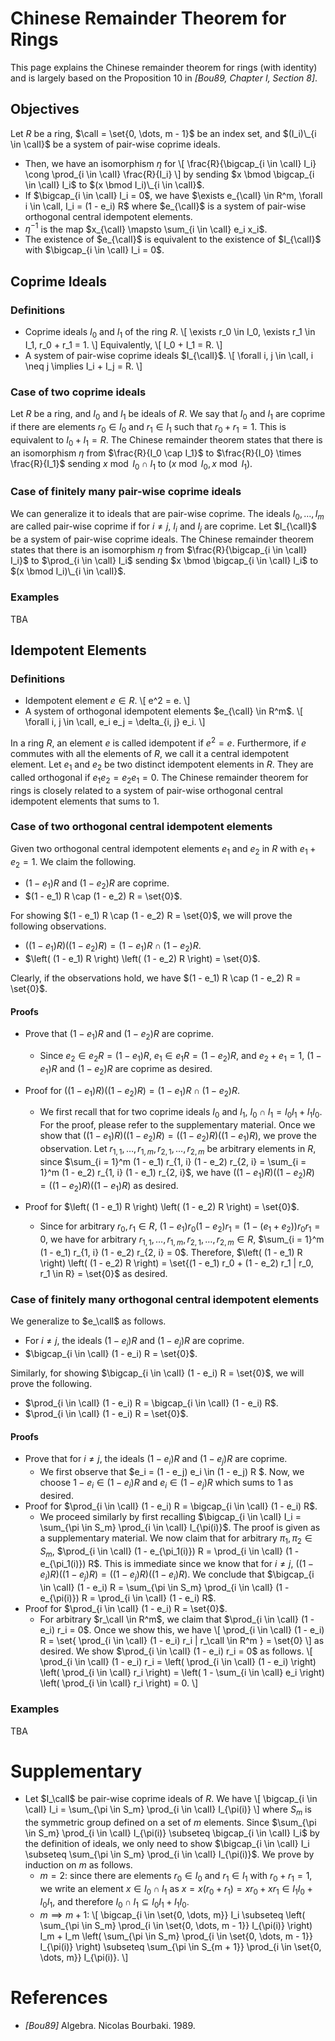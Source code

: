 
# Chinese Remainder Theorem for Rings

This page explains the Chinese remainder theorem for rings (with identity) and is largely based on the Proposition 10 in <cite>[Bou89, Chapter I, Section 8]</cite>.

## Objectives
Let $R$ be a ring, $\calI = \set{0, \dots, m - 1}$ be an index set, and $(I_i)\_{i \in \calI}$ be a system of pair-wise coprime ideals.
- Then, we have an isomorphism $\eta$ for
    \\[
    \frac{R}{\bigcap_{i \in \calI} I_i} \cong \prod_{i \in \calI} \frac{R}{I_i}
    \\]
    by sending $x \bmod \bigcap_{i \in \calI} I_i$ to $(x \bmod I_i)\_{i \in \calI}$.
- If $\bigcap_{i \in \calI} I_i = 0$, we have $\exists e_{\calI} \in R^m, \forall i \in \calI, I_i = (1 - e_i) R$ where
    $e_{\calI}$ is a system of pair-wise orthogonal central idempotent elements.
- $\eta^{-1}$ is the map $x_{\calI} \mapsto \sum_{i \in \calI} e_i x_i$.
- The existence of $e_{\calI}$ is equivalent to the existence of $I_{\calI}$ with $\bigcap_{i \in \calI} I_i = 0$.

## Coprime Ideals

### Definitions
- Coprime ideals $I_0$ and $I_1$ of the ring $R$.
    \\[
    \exists r_0 \in I_0, \exists r_1 \in I_1, r_0 + r_1 = 1.
    \\]
    Equivalently,
    \\[
    I_0 + I_1 = R.
    \\]
- A system of pair-wise coprime ideals $I_{\calI}$.
    \\[
    \forall i, j \in \calI, i \neq j \implies I_i + I_j = R.
    \\]

### Case of two coprime ideals

Let $R$ be a ring, and $I_0$ and $I_1$ be ideals of $R$.
We say that $I_0$ and $I_1$ are coprime if there are elements $r_0 \in I_0$ and $r_1 \in I_1$ such that $r_0 + r_1 = 1$.
This is equivalent to $I_0 + I_1 = R$.
The Chinese remainder theorem states that there is an isomorphism $\eta$ from $\frac{R}{I_0 \cap I_1}$ to $\frac{R}{I_0} \times \frac{R}{I_1}$ sending
$x \bmod I_0 \cap I_1$ to $(x \bmod I_0, x \bmod I_1)$.

### Case of finitely many pair-wise coprime ideals

We can generalize it to ideals that are pair-wise coprime.
The ideals $I_0, \dots, I_m$ are called pair-wise coprime if for $i \neq j$, $I_i$ and $I_j$ are coprime.
Let $I_{\calI}$ be a system of pair-wise coprime ideals.
The Chinese remainder theorem states that there is an isomorphism $\eta$ from $\frac{R}{\bigcap_{i \in \calI} I_i}$ to $\prod_{i \in \calI} I_i$ sending
$x \bmod \bigcap_{i \in \calI} I_i$ to $(x \bmod I_i)\_{i \in \calI}$.

### Examples

TBA

## Idempotent Elements

### Definitions

- Idempotent element $e \in R$.
    \\[
    e^2 = e.
    \\]
- A system of orthogonal idempotent elements $e_{\calI} \in R^m$.
    \\[
    \forall i, j \in \calI, e_i e_j = \delta_{i, j} e_i.
    \\]

In a ring $R$, an element $e$ is called idempotent if $e^2 = e$.
Furthermore, if $e$ commutes with all the elements of $R$, we call it a central idempotent element.
Let $e_1$ and $e_2$ be two distinct idempotent elements in $R$.
They are called orthogonal if $e_1 e_2 = e_2 e_1 = 0$.
The Chinese remainder theorem for rings is closely related to a system of pair-wise orthogonal central idempotent elements that sums to $1$.

### Case of two orthogonal central idempotent elements

Given two orthogonal central idempotent elements $e_1$ and $e_2$ in $R$ with $e_1 + e_2 = 1$. We claim the following.
- $(1 - e_1) R$ and $(1 - e_2) R$ are coprime.
- $(1 - e_1) R \cap (1 - e_2) R = \set{0}$.

For showing $(1 - e_1) R \cap (1 - e_2) R = \set{0}$, we will prove the following observations.
- $\left( (1 - e_1) R \right) \left( (1 - e_2) R \right) =  (1 - e_1) R \cap (1 - e_2) R$.
- $\left( (1 - e_1) R \right) \left( (1 - e_2) R \right) = \set{0}$.

Clearly, if the observations hold, we have $(1 - e_1) R \cap (1 - e_2) R = \set{0}$.

#### Proofs

- Prove that $(1 - e_1) R$ and $(1 - e_2) R$ are coprime.
    - Since $e_2 \in e_2 R = (1 - e_1) R$, $e_1 \in e_1 R = (1 - e_2) R$, and $e_2 + e_1 = 1$,
    $(1 - e_1) R$ and $(1 - e_2) R$ are coprime as desired.

- Proof for $\left( (1 - e_1) R \right) \left( (1 - e_2) R \right) =  (1 - e_1) R \cap (1 - e_2) R$.
    - We first recall that for two coprime ideals $I_0$ and $I_1$, $I_0 \cap I_1 = I_0 I_1 + I_1 I_0$. 
    For the proof, please refer to the supplementary material.
    Once we show that $\left( (1 - e_1) R \right) \left( (1 - e_2) R \right) = \left( (1 - e_2) R \right) \left( (1 - e_1) R \right)$,
    we prove the observation.
    Let $r_{1, 1}, \dots, r_{1, m}, r_{2, 1}, \dots, r_{2, m}$ be arbitrary elements in $R$, 
    since $\sum_{i = 1}^m (1 - e_1) r_{1, i} (1 - e_2) r_{2, i} = \sum_{i = 1}^m (1 - e_2) r_{1, i} (1 - e_1) r_{2, i}$, 
    we have $\left( (1 - e_1) R \right) \left( (1 - e_2) R \right) = \left( (1 - e_2) R \right) \left( (1 - e_1) R \right)$ as desired. 

- Proof for $\left( (1 - e_1) R \right) \left( (1 - e_2) R \right) = \set{0}$.
    - Since for arbitrary $r_0, r_1 \in R$, $(1 - e_1) r_0 (1 - e_2) r_1 = (1 - (e_1 + e_2)) r_0 r_1 = 0$, we have for arbitrary $r_{1, 1}, \dots, r_{1, m}, r_{2, 1}, \dots, r_{2, m} \in R$, $\sum_{i = 1}^m (1 - e_1) r_{1, i} (1 - e_2) r_{2, i} = 0$.
    Therefore, $\left( (1 - e_1) R \right) \left( (1 - e_2) R \right) = \set{(1 - e_1) r_0 + (1 - e_2) r_1 | r_0, r_1 \in R} = \set{0}$ as desired.

### Case of finitely many orthogonal central idempotent elements

We generalize to $e_\calI$ as follows.
- For $i \neq j$, the ideals $(1 - e_i) R$ and $(1 - e_j) R$ are coprime.
- $\bigcap_{i \in \calI} (1 - e_i) R = \set{0}$.

Similarly, for showing $\bigcap_{i \in \calI} (1 - e_i) R = \set{0}$, we will prove the following.
- $\prod_{i \in \calI} (1 - e_i) R = \bigcap_{i \in \calI} (1 - e_i) R$.
- $\prod_{i \in \calI} (1 - e_i) R = \set{0}$.



#### Proofs

- Prove that for $i \neq j$, the ideals $(1 - e_i) R$ and $(1 - e_j) R$ are coprime.
    - We first observe that $e_i = (1 - e_j) e_i \in (1 - e_j) R $.
        Now, we choose $1 - e_i \in (1 - e_i) R$ and $e_i \in (1 - e_j) R$ which sums to $1$ as desired.
- Proof for $\prod_{i \in \calI} (1 - e_i) R = \bigcap_{i \in \calI} (1 - e_i) R$.
    - We proceed similarly by first recalling $\bigcap_{i \in \calI} I_i = \sum_{\pi \in S_m} \prod_{i \in \calI} I_{\pi(i)}$.
        The proof is given as a supplementary material.
        We now claim that for arbitrary $\pi_1, \pi_2 \in S_m$, $\prod_{i \in \calI} (1 - e_{\pi_1(i)}) R = \prod_{i \in \calI} (1 - e_{\pi_1(i)}) R$.
        This is immediate since we know that for $i \neq j$, $\left( (1 - e_i) R \right) \left( (1 - e_j) R \right) = \left( (1 - e_j) R \right) \left( (1 - e_i) R \right)$.
        We conclude that $\bigcap_{i \in \calI} (1 - e_i) R = \sum_{\pi \in S_m} \prod_{i \in \calI} (1 - e_{\pi(i)}) R = \prod_{i \in \calI} (1 - e_i) R$.
- Proof for $\prod_{i \in \calI} (1 - e_i) R = \set{0}$.
    - For arbitrary $r_\calI \in R^m$, we claim that $\prod_{i \in \calI} (1 - e_i) r_i = 0$.
        Once we show this, we have 
        \\[
        \prod_{i \in \calI} (1 - e_i) R = \set{ \prod_{i \in \calI} (1 - e_i) r_i | r_\calI \in R^m } = \set{0}
        \\]
        as desired.
        We show $\prod_{i \in \calI} (1 - e_i) r_i = 0$ as follows.
        \\[
        \prod_{i \in \calI} (1 - e_i) r_i = \left( \prod_{i \in \calI} (1 - e_i) \right) \left( \prod_{i \in \calI} r_i \right) = \left( 1 - \sum_{i \in \calI} e_i \right) \left( \prod_{i \in \calI} r_i \right) = 0.
        \\]

### Examples

TBA

# Supplementary

- Let $I_\calI$ be pair-wise coprime ideals of $R$. We have
    \\[
    \bigcap_{i \in \calI} I_i = \sum_{\pi \in S_m} \prod_{i \in \calI} I_{\pi(i)}
    \\]
    where $S_m$ is the symmetric group defined on a set of $m$ elements.
    Since $\sum_{\pi \in S_m} \prod_{i \in \calI} I_{\pi(i)} \subseteq \bigcap_{i \in \calI} I_i$ by the definition of ideals, we only need to show $\bigcap_{i \in \calI} I_i \subseteq \sum_{\pi \in S_m} \prod_{i \in \calI} I_{\pi(i)}$.
    We prove by induction on $m$ as follows.
    - $m = 2$: since there are elements $r_0 \in I_0$ and $r_1 \in I_1$ with $r_0 + r_1 = 1$, 
        we write an element $x \in I_0 \cap I_1$ as $x = x(r_0 + r_1) = x r_0 + x r_1 \in I_1 I_0 + I_0 I_1$, and therefore $I_0 \cap I_1 \subseteq I_0 I_1 + I_1 I_0$.
    - $m \implies m + 1$: 
    \\[
    \bigcap_{i \in \set{0, \dots, m}} I_i \subseteq \left( \sum_{\pi \in S_m} \prod_{i \in \set{0, \dots, m - 1}} I_{\pi(i)} \right) I_m + I_m \left( \sum_{\pi \in S_m} \prod_{i \in \set{0, \dots, m - 1}} I_{\pi(i)} \right) \subseteq \sum_{\pi \in S_{m + 1}} \prod_{i \in \set{0, \dots, m}} I_{\pi(i)}.
    \\]

# References
- <cite>[Bou89]</cite> Algebra. Nicolas Bourbaki. 1989.











